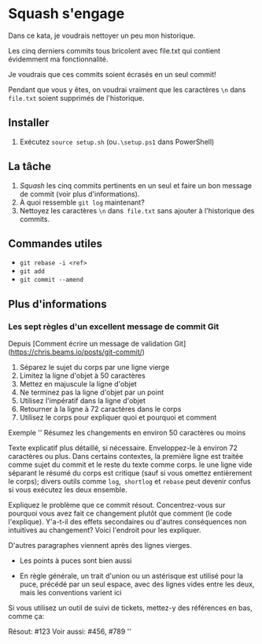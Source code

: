 # Squash s'engage

Dans ce kata, je voudrais nettoyer un peu mon historique.

Les cinq derniers commits tous bricolent avec file.txt qui contient évidemment ma fonctionnalité.

Je voudrais que ces commits soient écrasés en un seul commit!

Pendant que vous y êtes, on voudrai vraiment que les caractères `\n` dans` file.txt` soient supprimés de l'historique.

## Installer

1. Exécutez `source setup.sh` (ou`.\setup.ps1` dans PowerShell)

## La tâche

1. _Squash_ les cinq commits pertinents en un seul et faire un bon message de commit (voir plus d'informations).
2. À quoi ressemble `git log` maintenant?
3. Nettoyez les caractères `\n` dans` file.txt` sans ajouter à l'historique des commits.

## Commandes utiles

- `git rebase -i <ref>`
- `git add`
- `git commit --amend`

## Plus d'informations

### Les sept règles d'un excellent message de commit Git

Depuis [Comment écrire un message de validation Git] (https://chris.beams.io/posts/git-commit/)

1. Séparez le sujet du corps par une ligne vierge
2. Limitez la ligne d'objet à 50 caractères
3. Mettez en majuscule la ligne d'objet
4. Ne terminez pas la ligne d'objet par un point
5. Utilisez l'impératif dans la ligne d'objet
6. Retourner à la ligne à 72 caractères dans le corps
7. Utilisez le corps pour expliquer quoi et pourquoi et comment

Exemple
''
Résumez les changements en environ 50 caractères ou moins

Texte explicatif plus détaillé, si nécessaire. Enveloppez-le à environ 72
caractères ou plus. Dans certains contextes, la première ligne est traitée comme
sujet du commit et le reste du texte comme corps. le
une ligne vide séparant le résumé du corps est critique (sauf si
vous omettez entièrement le corps); divers outils comme `log`,` shortlog`
et `rebase` peut devenir confus si vous exécutez les deux ensemble.

Expliquez le problème que ce commit résout. Concentrez-vous sur pourquoi vous
avez fait ce changement plutôt que comment (le code l'explique).
Y'a-t-il des effets secondaires ou d'autres conséquences non intuitives au
changement? Voici l'endroit pour les expliquer.

D'autres paragraphes viennent après des lignes vierges.

 - Les points à puces sont bien aussi

 - En règle générale, un trait d'union ou un astérisque est utilisé pour la puce, précédé
   par un seul espace, avec des lignes vides entre les deux, mais les conventions
   varient ici

Si vous utilisez un outil de suivi de tickets, mettez-y des références en bas,
comme ça:

Résout: #123
Voir aussi: #456, #789
''
